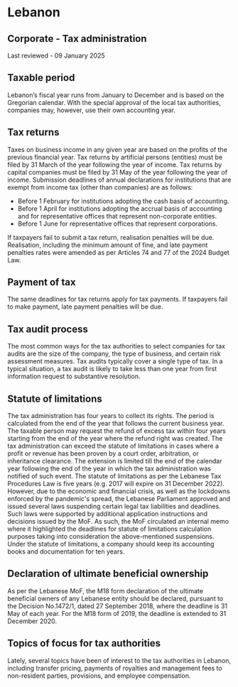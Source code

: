 # Lebanon
## Corporate - Tax administration
Last reviewed - 09 January 2025
## Taxable period
Lebanon’s fiscal year runs from January to December and is based on the Gregorian calendar. With the special approval of the local tax authorities, companies may, however, use their own accounting year.
## Tax returns
Taxes on business income in any given year are based on the profits of the previous financial year.
Tax returns by artificial persons (entities) must be filed by 31 March of the year following the year of income. Tax returns by capital companies must be filed by 31 May of the year following the year of income.
Submission deadlines of annual declarations for institutions that are exempt from income tax (other than companies) are as follows:
  * Before 1 February for institutions adopting the cash basis of accounting.
  * Before 1 April for institutions adopting the accrual basis of accounting and for representative offices that represent non-corporate entities.
  * Before 1 June for representative offices that represent corporations.


If taxpayers fail to submit a tax return, realisation penalties will be due.
Realisation, including the minimum amount of fine, and late payment penalties rates were amended as per Articles 74 and 77 of the 2024 Budget Law. 
## Payment of tax
The same deadlines for tax returns apply for tax payments.
If taxpayers fail to make payment, late payment penalties will be due.
## Tax audit process
The most common ways for the tax authorities to select companies for tax audits are the size of the company, the type of business, and certain risk assessment measures.
Tax audits typically cover a single type of tax.
In a typical situation, a tax audit is likely to take less than one year from first information request to substantive resolution.
## Statute of limitations
The tax administration has four years to collect its rights. The period is calculated from the end of the year that follows the current business year.
The taxable person may request the refund of excess tax within four years starting from the end of the year where the refund right was created.
The tax administration can exceed the statute of limitations in cases where a profit or revenue has been proven by a court order, arbitration, or inheritance clearance. The extension is limited till the end of the calendar year following the end of the year in which the tax administration was notified of such event.
The statute of limitations as per the Lebanese Tax Procedures Law is five years (e.g. 2017 will expire on 31 December 2022). However, due to the economic and financial crisis, as well as the lockdowns enforced by the pandemic's spread, the Lebanese Parliament approved and issued several laws suspending certain legal tax liabilities and deadlines. Such laws were supported by additional application instructions and decisions issued by the MoF. As such, the MoF circulated an internal memo where it highlighted the deadlines for statute of limitations calculation purposes taking into consideration the above-mentioned suspensions.
Under the statute of limitations, a company should keep its accounting books and documentation for ten years.
## Declaration of ultimate beneficial ownership
As per the Lebanese MoF, the M18 form declaration of the ultimate beneficial owners of any Lebanese entity should be declared, pursuant to the Decision No.1472/1, dated 27 September 2018, where the deadline is 31 May of each year. For the M18 form of 2019, the deadline is extended to 31 December 2020.
## Topics of focus for tax authorities
Lately, several topics have been of interest to the tax authorities in Lebanon, including transfer pricing, payments of royalties and management fees to non-resident parties, provisions, and employee compensation.
